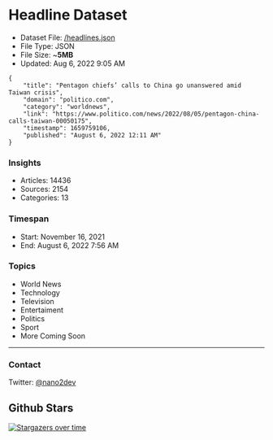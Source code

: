 # Headline Dataset

- Dataset File: [/headlines.json](https://raw.githubusercontent.com/fwd/news/master/headlines.json) 
- File Type: JSON
- File Size: ~**5MB**
- Updated: Aug 6, 2022 9:05 AM

```
{
    "title": "Pentagon chiefs’ calls to China go unanswered amid Taiwan crisis",
    "domain": "politico.com",
    "category": "worldnews",
    "link": "https://www.politico.com/news/2022/08/05/pentagon-china-calls-taiwan-00050175",
    "timestamp": 1659759106,
    "published": "August 6, 2022 12:11 AM"
}
```

### Insights

- Articles: 14436
- Sources: 2154
- Categories: 13

### Timespan

- Start: November 16, 2021
- End: August 6, 2022 7:56 AM

### Topics

- World News
- Technology
- Television
- Entertaiment
- Politics
- Sport
- More Coming Soon

---

### Contact 

Twitter: [@nano2dev](https://twitter.com/nano2dev)

## Github Stars

[![Stargazers over time](https://starchart.cc/fwd/news.svg)](https://starchart.cc/fwd/news)
	